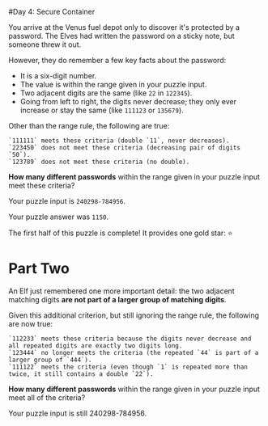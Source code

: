  #Day 4: Secure Container

You arrive at the Venus fuel depot only to discover it's protected by a password. The Elves had written the password on a sticky note, but someone threw it out.

However, they do remember a few key facts about the password:

- It is a six-digit number.
- The value is within the range given in your puzzle input.
- Two adjacent digits are the same (like `22` in `122345`).
- Going from left to right, the digits never decrease; they only ever increase or stay the same (like `111123` or `135679`).

Other than the range rule, the following are true:

    `111111` meets these criteria (double `11`, never decreases).
    `223450` does not meet these criteria (decreasing pair of digits `50`).
    `123789` does not meet these criteria (no double).

**How many different passwords** within the range given in your puzzle input meet these criteria?

Your puzzle input is `240298-784956`.

Your puzzle answer was `1150`.

The first half of this puzzle is complete! It provides one gold star: :star:

# Part Two

An Elf just remembered one more important detail: the two adjacent matching digits **are not part of a larger group of matching digits**.

Given this additional criterion, but still ignoring the range rule, the following are now true:

    `112233` meets these criteria because the digits never decrease and all repeated digits are exactly two digits long.
    `123444` no longer meets the criteria (the repeated `44` is part of a larger group of `444`).
    `111122` meets the criteria (even though `1` is repeated more than twice, it still contains a double `22`).

**How many different passwords** within the range given in your puzzle input meet all of the criteria?

Your puzzle input is still 240298-784956.